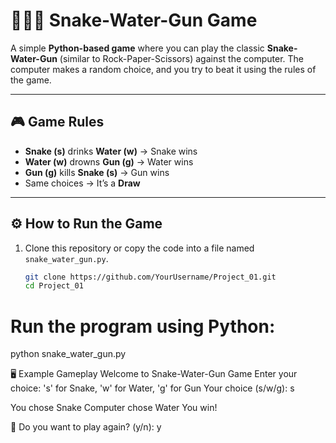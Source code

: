 # 🐍💧🔫 Snake-Water-Gun Game

A simple **Python-based game** where you can play the classic **Snake-Water-Gun** (similar to Rock-Paper-Scissors) against the computer. The computer makes a random choice, and you try to beat it using the rules of the game.

---

## 🎮 Game Rules

- **Snake (s)** drinks **Water (w)** → Snake wins  
- **Water (w)** drowns **Gun (g)** → Water wins  
- **Gun (g)** kills **Snake (s)** → Gun wins  
- Same choices → It’s a **Draw**

---

## ⚙️ How to Run the Game

1. Clone this repository or copy the code into a file named `snake_water_gun.py`.

   ```bash
   git clone https://github.com/YourUsername/Project_01.git
   cd Project_01

# Run the program using Python:
python snake_water_gun.py

🖥️ Example Gameplay
 Welcome to Snake-Water-Gun Game
 Enter your choice: 's' for Snake, 'w' for Water, 'g' for Gun
Your choice (s/w/g): s

 You chose Snake
 Computer chose Water
 You win!

🔁 Do you want to play again? (y/n): y
